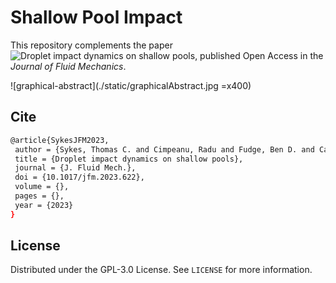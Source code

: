 # Shallow Pool Impact

This repository complements the paper ![*Droplet impact dynamics on shallow pools*](https://doi.org/10.1017/jfm.2023.622), published Open Access in the *Journal of Fluid Mechanics*.

![graphical-abstract](./static/graphicalAbstract.jpg =x400)


## Cite

```bash
@article{SykesJFM2023,
 author = {Sykes, Thomas C. and Cimpeanu, Radu and Fudge, Ben D. and Castrej{\'o}n-Pita, J. Rafael and Castrej{\'o}n-Pita, Alfonso A.},
 title = {Droplet impact dynamics on shallow pools},
 journal = {J. Fluid Mech.},
 doi = {10.1017/jfm.2023.622},
 volume = {},
 pages = {},
 year = {2023}
}
```


## License

Distributed under the GPL-3.0 License. See `LICENSE` for more information.



